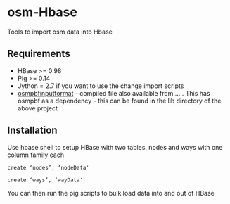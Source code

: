 # osm-Hbase
Tools to import osm data into Hbase

Requirements
------------

 - HBase >= 0.98
 - Pig >= 0.14
 - Jython = 2.7 if you want to use the change import scripts
 - [osmpbfinputformat](https://github.com/gballet/osmpbfinputformat) - compiled file also available from .....
This has osmpbf as a dependency - this can be found in the lib directory of the above project

Installation
------------

Use hbase shell to setup HBase with two tables, nodes and ways with one column family each

`create ‘nodes’, ‘nodeData'`

`create ‘ways’, ‘wayData'`

You can then run the pig scripts to bulk load data into and out of HBase
